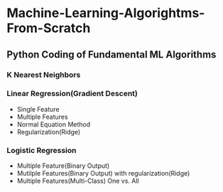 # Machine-Learning-Algorightms-From-Scratch

## Python Coding of Fundamental ML Algorithms

### K Nearest Neighbors

### Linear Regression(Gradient Descent)
- Single Feature
- Multiple Features
- Normal Equation Method
- Regularization(Ridge)


### Logistic Regression
- Multiple Feature(Binary Output)
- Mutilple Features(Binary Output) with regularization(Ridge)
- Multiple Features(Multi-Class) One vs. All
